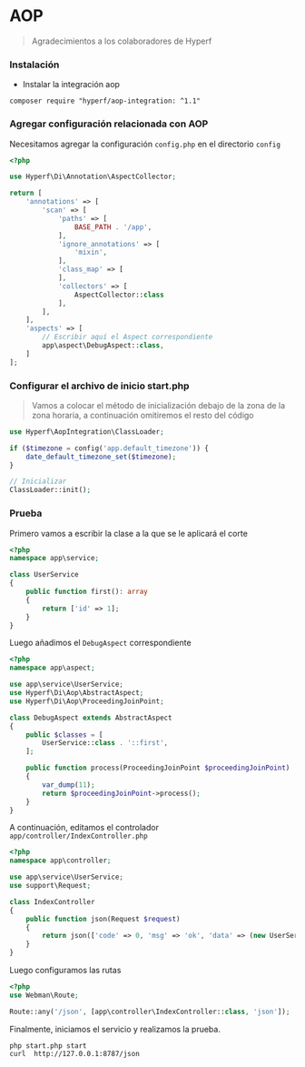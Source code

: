 # AOP

> Agradecimientos a los colaboradores de Hyperf

### Instalación

- Instalar la integración aop

```shell
composer require "hyperf/aop-integration: ^1.1"
```

### Agregar configuración relacionada con AOP

Necesitamos agregar la configuración `config.php` en el directorio `config`

```php
<?php

use Hyperf\Di\Annotation\AspectCollector;

return [
    'annotations' => [
        'scan' => [
            'paths' => [
                BASE_PATH . '/app',
            ],
            'ignore_annotations' => [
                'mixin',
            ],
            'class_map' => [
            ],
            'collectors' => [
                AspectCollector::class
            ],
        ],
    ],
    'aspects' => [
        // Escribir aquí el Aspect correspondiente
        app\aspect\DebugAspect::class,
    ]
];

```

### Configurar el archivo de inicio start.php

> Vamos a colocar el método de inicialización debajo de la zona de la zona horaria, a continuación omitiremos el resto del código

```php
use Hyperf\AopIntegration\ClassLoader;

if ($timezone = config('app.default_timezone')) {
    date_default_timezone_set($timezone);
}

// Inicializar
ClassLoader::init();
```

### Prueba

Primero vamos a escribir la clase a la que se le aplicará el corte

```php
<?php
namespace app\service;

class UserService
{
    public function first(): array
    {
        return ['id' => 1];
    }
}
```

Luego añadimos el `DebugAspect` correspondiente

```php
<?php
namespace app\aspect;

use app\service\UserService;
use Hyperf\Di\Aop\AbstractAspect;
use Hyperf\Di\Aop\ProceedingJoinPoint;

class DebugAspect extends AbstractAspect
{
    public $classes = [
        UserService::class . '::first',
    ];

    public function process(ProceedingJoinPoint $proceedingJoinPoint)
    {
        var_dump(11);
        return $proceedingJoinPoint->process();
    }
}
```

A continuación, editamos el controlador `app/controller/IndexController.php`

```php
<?php
namespace app\controller;

use app\service\UserService;
use support\Request;

class IndexController
{
    public function json(Request $request)
    {
        return json(['code' => 0, 'msg' => 'ok', 'data' => (new UserService())->first()]);
    }
}
```

Luego configuramos las rutas

```php
<?php
use Webman\Route;

Route::any('/json', [app\controller\IndexController::class, 'json']);
```

Finalmente, iniciamos el servicio y realizamos la prueba.

```shell
php start.php start
curl  http://127.0.0.1:8787/json
```
